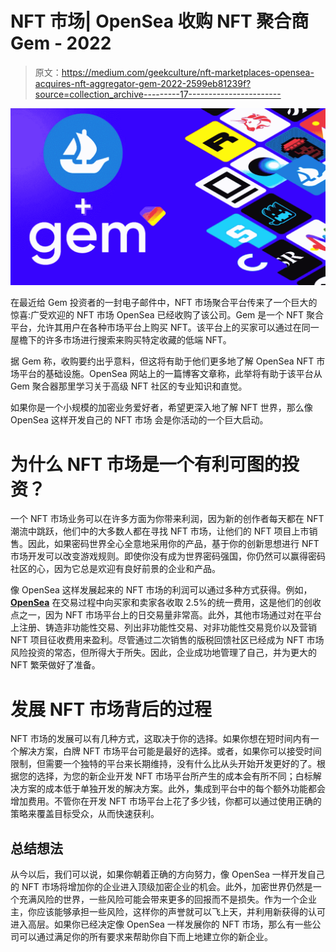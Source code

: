 # NFT 市场| OpenSea 收购 NFT 聚合商 Gem - 2022

> 原文：<https://medium.com/geekculture/nft-marketplaces-opensea-acquires-nft-aggregator-gem-2022-2599eb81239f?source=collection_archive---------17----------------------->

![](img/f621ea359af0c3474479073c7f07178b.png)

在最近给 Gem 投资者的一封电子邮件中，NFT 市场聚合平台传来了一个巨大的惊喜:广受欢迎的 NFT 市场 OpenSea 已经收购了该公司。Gem 是一个 NFT 聚合平台，允许其用户在各种市场平台上购买 NFT。该平台上的买家可以通过在同一屋檐下的许多市场进行搜索来购买特定收藏的低端 NFT。

据 Gem 称，收购要约出乎意料，但这将有助于他们更多地了解 OpenSea NFT 市场平台的基础设施。OpenSea 网站上的一篇博客文章称，此举将有助于该平台从 Gem 聚合器那里学习关于高级 NFT 社区的专业知识和直觉。

如果你是一个小规模的加密业务爱好者，希望更深入地了解 NFT 世界，那么像 OpenSea 这样开发自己的 NFT 市场 会是你活动的一个巨大启动。

# 为什么 NFT 市场是一个有利可图的投资？

一个 NFT 市场业务可以在许多方面为你带来利润，因为新的创作者每天都在 NFT 潮流中跳跃，他们中的大多数人都在寻找 NFT 市场，让他们的 NFT 项目上市销售。因此，如果密码世界全心全意地采用你的产品，基于你的创新思想进行 NFT 市场开发可以改变游戏规则。即使你没有成为世界密码强国，你仍然可以赢得密码社区的心，因为它总是欢迎有良好前景的企业和产品。

像 OpenSea 这样发展起来的 NFT 市场的利润可以通过多种方式获得。例如， [**OpenSea**](https://opensea.io/) 在交易过程中向买家和卖家各收取 2.5%的统一费用，这是他们的创收点之一，因为 NFT 市场平台上的日交易量非常高。此外，其他市场通过对在平台上注册、铸造非功能性交易、列出非功能性交易、对非功能性交易竞价以及营销 NFT 项目征收费用来盈利。尽管通过二次销售的版税回馈社区已经成为 NFT 市场风险投资的常态，但所得大于所失。因此，企业成功地管理了自己，并为更大的 NFT 繁荣做好了准备。

# 发展 NFT 市场背后的过程

NFT 市场的发展可以有几种方式，这取决于你的选择。如果你想在短时间内有一个解决方案，白牌 NFT 市场平台可能是最好的选择。或者，如果你可以接受时间限制，但需要一个独特的平台来长期维持，没有什么比从头开始开发更好的了。根据您的选择，为您的新企业开发 NFT 市场平台所产生的成本会有所不同；白标解决方案的成本低于单独开发的解决方案。此外，集成到平台中的每个额外功能都会增加费用。不管你在开发 NFT 市场平台上花了多少钱，你都可以通过使用正确的策略来覆盖目标受众，从而快速获利。

## 总结想法

从今以后，我们可以说，如果你朝着正确的方向努力，像 OpenSea 一样开发自己的 NFT 市场将增加你的企业进入顶级加密企业的机会。此外，加密世界仍然是一个充满风险的世界，一些风险可能会带来更多的回报而不是损失。作为一个企业主，你应该能够承担一些风险，这样你的声誉就可以飞上天，并利用新获得的认可进入高层。如果你已经决定像 OpenSea 一样发展你的 NFT 市场，那么有一些公司可以通过满足你的所有要求来帮助你自下而上地建立你的新企业。
